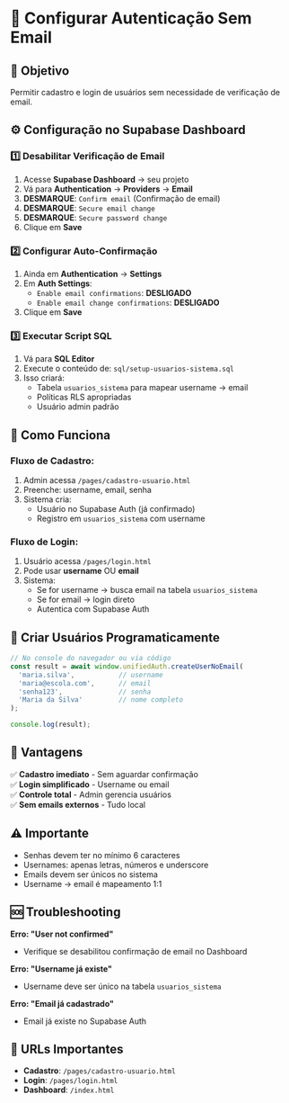 # 📧 Configurar Autenticação Sem Email

## 🎯 Objetivo
Permitir cadastro e login de usuários sem necessidade de verificação de email.

## ⚙️ Configuração no Supabase Dashboard

### 1️⃣ Desabilitar Verificação de Email

1. Acesse **Supabase Dashboard** → seu projeto
2. Vá para **Authentication** → **Providers** → **Email**
3. **DESMARQUE**: `Confirm email` (Confirmação de email)
4. **DESMARQUE**: `Secure email change` 
5. **DESMARQUE**: `Secure password change`
6. Clique em **Save**

### 2️⃣ Configurar Auto-Confirmação

1. Ainda em **Authentication** → **Settings**
2. Em **Auth Settings**:
   - `Enable email confirmations`: **DESLIGADO**
   - `Enable email change confirmations`: **DESLIGADO**
3. Clique em **Save**

### 3️⃣ Executar Script SQL

1. Vá para **SQL Editor**
2. Execute o conteúdo de: `sql/setup-usuarios-sistema.sql`
3. Isso criará:
   - Tabela `usuarios_sistema` para mapear username → email
   - Políticas RLS apropriadas
   - Usuário admin padrão

## 🔧 Como Funciona

### Fluxo de Cadastro:
1. Admin acessa `/pages/cadastro-usuario.html`
2. Preenche: username, email, senha
3. Sistema cria:
   - Usuário no Supabase Auth (já confirmado)
   - Registro em `usuarios_sistema` com username

### Fluxo de Login:
1. Usuário acessa `/pages/login.html`
2. Pode usar **username** OU **email**
3. Sistema:
   - Se for username → busca email na tabela `usuarios_sistema`
   - Se for email → login direto
   - Autentica com Supabase Auth

## 📝 Criar Usuários Programaticamente

```javascript
// No console do navegador ou via código
const result = await window.unifiedAuth.createUserNoEmail(
  'maria.silva',           // username
  'maria@escola.com',      // email
  'senha123',              // senha
  'Maria da Silva'         // nome completo
);

console.log(result);
```

## 🚀 Vantagens

✅ **Cadastro imediato** - Sem aguardar confirmação  
✅ **Login simplificado** - Username ou email  
✅ **Controle total** - Admin gerencia usuários  
✅ **Sem emails externos** - Tudo local  

## ⚠️ Importante

- Senhas devem ter no mínimo 6 caracteres
- Usernames: apenas letras, números e underscore
- Emails devem ser únicos no sistema
- Username → email é mapeamento 1:1

## 🆘 Troubleshooting

**Erro: "User not confirmed"**
- Verifique se desabilitou confirmação de email no Dashboard

**Erro: "Username já existe"**
- Username deve ser único na tabela `usuarios_sistema`

**Erro: "Email já cadastrado"**
- Email já existe no Supabase Auth

## 📌 URLs Importantes

- **Cadastro**: `/pages/cadastro-usuario.html`
- **Login**: `/pages/login.html`
- **Dashboard**: `/index.html`